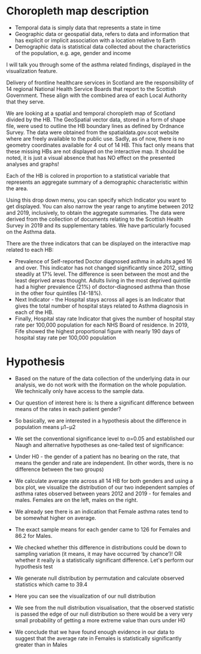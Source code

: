 # Choropleth map description

- Temporal data is simply data that represents a state in time
- Geographic data or geospatial data, refers to data and information that has explicit or implicit association with a location relative to Earth
- Demographic data is statistical data collected about the characteristics of the population, e.g. age, gender and income

I will talk you through some of the asthma related findings, displayed in the visualization feature.

Delivery of frontline healthcare services in Scotland are the responsibility of 14 regional National Health Service Boards that report to the Scottish Government.
These align with the combined area of each Local Authority that they serve.

We are looking at a spatial and temporal choropleth map of Scotland divided by the HB.
The GeoSpatial vector data, stored in a form of shape file, were used to outline the HB boundary lines as defined by Ordnance Survey. The data were obtained from the spatialdata.gov.scot website where are freely available to the public use.
Sadly, as of now, there is no geometry coordinates available for 4 out of 14 HB. This fact only means that these missing HBs are not displayed on the interactive map. It should be noted, it is just a visual absence that has NO effect on the presented analyses and graphs!

Each of the HB is colored in proportion to a statistical variable that represents an aggregate summary of a demographic characteristic within the area.

Using this drop down menu, you can specify which Indicator you want to get displayed. You can also narrow the year range to anytime between 2012 and 2019, inclusively, to obtain the aggregate summaries. The data were derived from the collection of documents relating to the Scottish Health Survey in 2019 and its supplementary tables. We have particularly focused on the Asthma data.

There are the three indicators that can be displayed on the interactive map related to each HB:

* Prevalence of Self-reported Doctor diagnosed asthma in adults aged 16 and over. This indicator has not changed significantly since 2012, sitting steadily at 17% level. The difference is seen between the most and the least deprived areas thought. Adults living in the most deprived quintile had a higher prevalence (21%) of doctor-diagnosed asthma than those in the other four quintiles (14-18%).
* Next Indicator - the Hospital stays across all ages is an Indicator that gives the total number of hospital stays related to Asthma diagnosis in each of the HB. 
* Finally, Hospital stay rate Indicator that gives the number of hospital stay rate per 100,000 population for each NHS Board of residence. In 2019, Fife showed the highest proportional figure with nearly 190 days of hospital stay rate per 100,000 population


# Hypothesis
* Based on the nature of the data collection of the underlying data in our analysis, we do not work with the iformation on the whole population. We technically only have access to the sample data. 

* Our question of interest here is: Is there a significant difference between means of the rates in each patient gender?

* So basically, we are interested in a hypothesis about the difference in population means μ1−μ2

* We set the conventional significance level to α=0.05 and established our Naugh and alternative hypotheses as one-tailed test of significance:

* Under H0 - the gender of a patient has no bearing on the rate, that means the gender and rate are independent. 
(In other words, there is no difference between the two groups)

* We calculate average rate across all 14 HB for both genders and using a box plot, we visualize the distribution of our two independent samples of asthma rates observed between years 2012 and 2019 - for females and males. Females are on the left, males on the right.

* We already see there is an indication that Female asthma rates tend to be somewhat higher on average.

* The exact sample means for each gender came to 126 for Females and 86.2 for Males.

* We checked whether this difference in distributions could be down to sampling variation (it means, it may have occurred ‘by chance’)! OR whether it really is a statistically significant difference. Let's perform our hypothesis test

* We generate null distribution by permutation and calculate observed statistics which came to 39.4

* Here you can see the visualization of our null distribution

* We see from the null distribution visualisation, that the observed statistic is passed the edge of our null distribution so there would be a very very small probability of getting a more extreme value than ours under H0

* We conclude that we have found enough evidence in our data to suggest that the average rate in Females is statistically significantly greater than in Males
